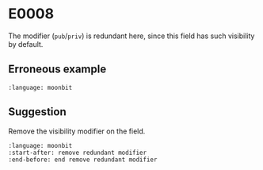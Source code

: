 # E0008

The modifier (`pub`/`priv`) is redundant here, since this field has such
visibility by default.

## Erroneous example

```{literalinclude} /sources/error_codes/0008_error/top.mbt
:language: moonbit
```

## Suggestion

Remove the visibility modifier on the field.

```{literalinclude} /sources/error_codes/0008_fixed/top.mbt
:language: moonbit
:start-after: remove redundant modifier
:end-before: end remove redundant modifier
```
